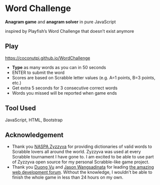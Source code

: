 # Word Challenge

**Anagram game** and **anagram solver** in pure JavaScript 

inspired by Playfish’s Word Challenge that doesn’t exist anymore

## Play

https://coconutpi.github.io/WordChallenge

* **Type** as many words as you can in 50 seconds
* ENTER to submit the word
* Scores are based on Scrabble letter values (e.g. A=1 points, B=3 points, etc.)
* Get extra 5 seconds for 3 consecutive correct words
* Words you missed will be reported when game ends

## Tool Used

JavaScript, HTML, Bootstrap

## Acknowledgement

* Thank you [NASPA Zyzzyva](https://github.com/boshvark/zyzzyva-pc) for providing dictionaries of valid words to Scrabble lovers all around the world. Zyzzyva was used at every Scrabble tournament I have gone to. I am excited to be able to use part of Zyzzyva open source for my personal Scrabble-like game project.
* Thank you [Duong Vu](https://github.com/duongvu96) and [Jason Wangsadinata](https://github.com/jwangsadinata) for leading [the amazing web development forum](https://github.com/Comp420). Without the knowledge, I wouldn't be able to finish the whole game in less than 24 hours on my own.
